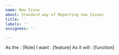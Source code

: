 ```yaml
---
name: New Issue
about: Standard way of Reporting new Issues
title: ''
labels: ''
assignees: ''

---
```


As the : [Role]
I want : [feature]
As it will : [function]
